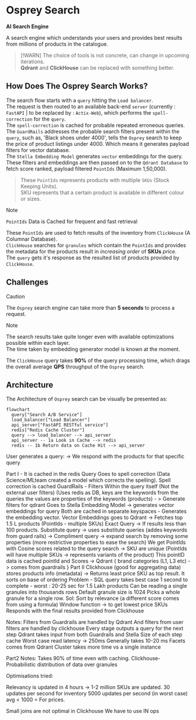# Osprey Search

**AI Search Engine**

A search engine which understands your users and provides best results from millions of products in the catalogue.

> [!WARN]
> The choice of tools is not concrete, can change in upcoming iterations.\
> **Qdrant** and **ClickHouse** can be replaced with something better.

## How Does The Osprey Search Works?

The search flow starts with a `query` hitting the `Load balancer`.\
The request is then routed to an available back-end `server` (currently : `FastAPI` | to be replaced by : `Actix-Web`), which performs the `spell-correction` for the `query`.\
The `spell-correction` is cached for probable repeated erroneous queries.\
The `GuardRails` addresses the probable search filters present within the `query`, such as, 'Black shoes under 4000', tells the `Osprey` search to keep the price of product listings under 4000. Which means it generates payload filters for vector database.\
The `Stella Embedding Model` generates `vector` embeddings for the query.\
These filters and embeddings are then passed on to the `Qdrant Database` to fetch score ranked, payload filtered `PointIds` (Maximum 1,50,000).

> These `PointIds` represents products with multiple `SKUs` (Stock Keeping Units).\
> SKU represents that a certain product is available in different colour or sizes.

> [!NOTE]
> `PointIds` Data is Cached for frequent and fast retrieval

These `PointIds` are used to fetch results of the inventory from `ClickHouse` (A Columnar Database).\
`ClickHouse` searches for `granules` which contain the `PointIds` and provides the metadata for the products result in *increasing order* of **SKUs** *price*.\
The `query` gets it's response as the resulted list of products provided by `ClickHouse`.

## Challenges

> [!CAUTION]
> The `Osprey` search engine can take more than **5 seconds** to process a request.

> [!NOTE]
> The search results take quite longer even with available optimizations possible within each layer.\
> The time taken by embedding generator model is known at the moment.

The `ClickHouse` query takes **90%** of the query processing time, which drags the overall average **QPS** throughput of the `Osprey` search.

## Architecture

The Architecture of `Osprey` search can be visually be presented as:

```mermaid
flowchart 
  query["Search A/B Service"]
  load_balancer["Load Balancer"]
  api_server["FastAPI RESTful service"]
  redis["Redis Cache Cluster"]
  query --> load_balancer --> api_server
  api_server -- 1a Look in Cache --> redis
  redis -- 1b Return data on Cache Hit --> api_server
```

User generates a query: -> We respond with the products for that specific query

Part  I - It is cached in the redis 
Query Goes to spell correction (Data Science/MLteam created a model which corrects the spelling).
Spell correction is cached 
GuardRails - Filters Within the query itself (Not the external user filters)
		(Uses redis as DB, keys are the keywords from the queries the values are properties of the keywords (products) - > Generate filters for qdrant
Goes to Stella Embedding Model -> generates vector embeddings for query
		Both are cached in separate keyspaces -  Generates the embedding vector.
Vector Embeddings goes to Qdrant -> Fetches top 1.5 L products (PointIds - multiple SKUs)
Exact Query -> If results less than 100 products. Substitute query -> uses substitute queries (addes keywords from guard rails) -> Compliment query -> expand search by removing some properties (more restrictive properties to ease the search) 
We get PointIds with Cosine scores related to the query search -> SKU are unique (PointIds will have multiple SKUs -> represents variants of the product) 
This pointID data is cached pointId and Scores -> Qdrant { brand categories (L1, L3 etc) -> comes from guardrails }
Part II
Clickhouse (good for aggregating data) stores products info (metadata) -> Returns least price SKU as top result.
It sorts on base of ordering
Problem - SQL query takes best case 1 second to complete - worst : 20-25 sec for 1.5 Lakh products
Can be reading a single granules into thousands rows 
Default granule size is 1024
Picks a whole granule for a single row.
Sol:
Sort by relevance (a different score comes from using a formula)
Window function -> to get lowest price SKUs
Responds with the final results provided from Clickhouse

Notes:
Filters from Guardrails are handled by Qdrant
And filters from user filters are handled by clickhouse
Every stage outputs a query for the next step
Qdrant takes input from both Guardrails and Stella
Size of each step cache
Worst case read latency -> 250ms 
Generally takes 10-20 ms
Facets comes from Qdrant
Cluster takes more time vs a single instance

Part2 Notes:
Takes 90% of time even with caching.
Clickhouse- Probabilistic distribution of data over granules

Optimisations tried:


Relevancy is updated in 4 hours -> 1-2 million SKUs are updated.
30 updates per second for inventory
5000 updates per second (in worst case) avg < 1000 = For prices.

Small joins are not optimal in Clickhouse
We have to use IN ops


